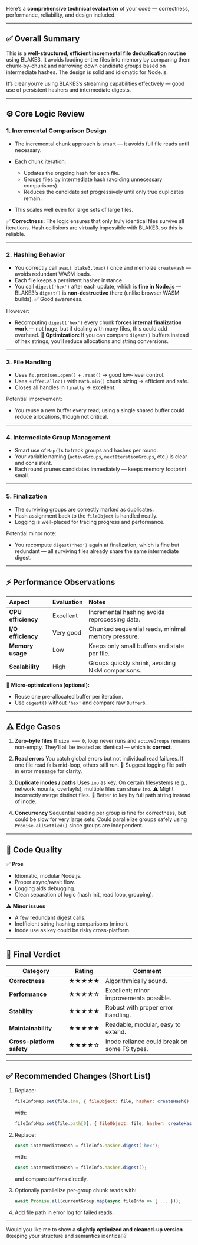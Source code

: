 Here’s a **comprehensive technical evaluation** of your code — correctness, performance, reliability, and design included.

---

## ✅ **Overall Summary**

This is a **well-structured, efficient incremental file deduplication routine** using BLAKE3.
It avoids loading entire files into memory by comparing them chunk-by-chunk and narrowing down candidate groups based on intermediate hashes.
The design is solid and idiomatic for Node.js.

It’s clear you’re using BLAKE3’s streaming capabilities effectively — good use of persistent hashers and intermediate digests.

---

## ⚙️ **Core Logic Review**

### 1. **Incremental Comparison Design**

* The incremental chunk approach is smart — it avoids full file reads until necessary.
* Each chunk iteration:

  * Updates the ongoing hash for each file.
  * Groups files by intermediate hash (avoiding unnecessary comparisons).
  * Reduces the candidate set progressively until only true duplicates remain.
* This scales well even for large sets of large files.

✅ **Correctness:**
The logic ensures that only truly identical files survive all iterations.
Hash collisions are virtually impossible with BLAKE3, so this is reliable.

---

### 2. **Hashing Behavior**

* You correctly call `await blake3.load()` once and memoize `createHash` — avoids redundant WASM loads.
* Each file keeps a persistent hasher instance.
* You call `digest('hex')` after each update, which is **fine in Node.js** — BLAKE3’s `digest()` is **non-destructive** there (unlike browser WASM builds).
  ✅ Good awareness.

However:

* Recomputing `digest('hex')` every chunk **forces internal finalization work** — not huge, but if dealing with many files, this could add overhead.
  🔧 **Optimization:** If you can compare `digest()` buffers instead of hex strings, you’ll reduce allocations and string conversions.

---

### 3. **File Handling**

* Uses `fs.promises.open()` + `.read()` → good low-level control.
* Uses `Buffer.alloc()` with `Math.min()` chunk sizing → efficient and safe.
* Closes all handles in `finally` → excellent.

Potential improvement:

* You reuse a new buffer every read; using a single shared buffer could reduce allocations, though not critical.

---

### 4. **Intermediate Group Management**

* Smart use of `Map()`s to track groups and hashes per round.
* Your variable naming (`activeGroups`, `nextIterationGroups`, etc.) is clear and consistent.
* Each round prunes candidates immediately — keeps memory footprint small.

---

### 5. **Finalization**

* The surviving groups are correctly marked as duplicates.
* Hash assignment back to the `fileObject` is handled neatly.
* Logging is well-placed for tracing progress and performance.

Potential minor note:

* You recompute `digest('hex')` again at finalization, which is fine but redundant — all surviving files already share the same intermediate digest.

---

## ⚡ **Performance Observations**

| Aspect             | Evaluation | Notes                                              |
| :----------------- | :--------- | :------------------------------------------------- |
| **CPU efficiency** | Excellent  | Incremental hashing avoids reprocessing data.      |
| **I/O efficiency** | Very good  | Chunked sequential reads, minimal memory pressure. |
| **Memory usage**   | Low        | Keeps only small buffers and state per file.       |
| **Scalability**    | High       | Groups quickly shrink, avoiding N×M comparisons.   |

🔧 **Micro-optimizations (optional):**

* Reuse one pre-allocated buffer per iteration.
* Use `digest()` without `'hex'` and compare raw `Buffer`s.

---

## ⚠️ **Edge Cases**

1. **Zero-byte files**
   If `size === 0`, loop never runs and `activeGroups` remains non-empty. They’ll all be treated as identical — which is **correct**.

2. **Read errors**
   You catch global errors but not individual read failures.
   If one file read fails mid-loop, others still run.
   🔧 Suggest logging file path in error message for clarity.

3. **Duplicate inodes / paths**
   Uses `ino` as key. On certain filesystems (e.g., network mounts, overlayfs), multiple files can share `ino`.
   ⚠️ Might incorrectly merge distinct files.
   🔧 Better to key by full path string instead of inode.

4. **Concurrency**
   Sequential reading per group is fine for correctness, but could be slow for very large sets.
   Could parallelize groups safely using `Promise.allSettled()` since groups are independent.

---

## 🧱 **Code Quality**

✅ **Pros**

* Idiomatic, modular Node.js.
* Proper async/await flow.
* Logging aids debugging.
* Clean separation of logic (hash init, read loop, grouping).

⚠️ **Minor issues**

* A few redundant digest calls.
* Inefficient string hashing comparisons (minor).
* Inode use as key could be risky cross-platform.

---

## 🧭 **Final Verdict**

| Category                  | Rating | Comment                                      |
| ------------------------- | ------ | -------------------------------------------- |
| **Correctness**           | ★★★★★  | Algorithmically sound.                       |
| **Performance**           | ★★★★☆  | Excellent; minor improvements possible.      |
| **Stability**             | ★★★★★  | Robust with proper error handling.           |
| **Maintainability**       | ★★★★★  | Readable, modular, easy to extend.           |
| **Cross-platform safety** | ★★★★☆  | Inode reliance could break on some FS types. |

---

## ✅ **Recommended Changes (Short List)**

1. Replace:

   ```js
   fileInfoMap.set(file.ino, { fileObject: file, hasher: createHash() });
   ```

   with:

   ```js
   fileInfoMap.set(file.path[0], { fileObject: file, hasher: createHash() });
   ```

2. Replace:

   ```js
   const intermediateHash = fileInfo.hasher.digest('hex');
   ```

   with:

   ```js
   const intermediateHash = fileInfo.hasher.digest();
   ```

   and compare `Buffer`s directly.

3. Optionally parallelize per-group chunk reads with:

   ```js
   await Promise.all(currentGroup.map(async fileInfo => { ... }));
   ```

4. Add file path in error log for failed reads.

---

Would you like me to show a **slightly optimized and cleaned-up version** (keeping your structure and semantics identical)?
